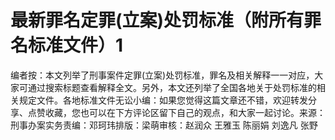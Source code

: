# 最新罪名定罪(立案)处罚标准（附所有罪名标准文件）1

编者按：本文列举了刑事案件定罪(立案)处罚标准，罪名及相关解释一一对应，大家可通过搜索标题查看解释全文。另外，本文还列举了全国各地关于处罚标准的相关规定文件。各地标准文件无讼小编：如果您觉得这篇文章还不错，欢迎转发分享、点赞收藏，您也可以在下方评论区留下自己的观点，和大家一起讨论。来源：刑事办案实务责编：邓珂玮排版：梁萌审核：赵润众 王雅玉 陈丽娟 刘逸凡 张野

